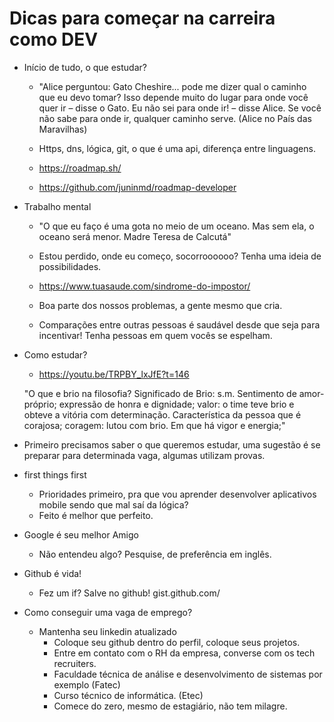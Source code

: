 # Dicas para começar na carreira como DEV

- Início de tudo, o que estudar?

  - "Alice perguntou: Gato Cheshire... pode me dizer qual o caminho que eu devo tomar?
  Isso depende muito do lugar para onde você quer ir – disse o Gato.
  Eu não sei para onde ir! – disse Alice.
  Se você não sabe para onde ir, qualquer caminho serve.
  (Alice no País das Maravilhas)

  - Https, dns, lógica, git, o que é uma api, diferença entre linguagens.

  - <https://roadmap.sh/>

  - <https://github.com/juninmd/roadmap-developer>

- Trabalho mental
  - "O que eu faço é uma gota no meio de um oceano. Mas sem ela, o oceano será menor. Madre Teresa de Calcutá"
  - Estou perdido, onde eu começo, socorroooooo? Tenha uma ideia de possibilidades.

  - <https://www.tuasaude.com/sindrome-do-impostor/>

  - Boa parte dos nossos problemas, a gente mesmo que cria.

  - Comparações entre outras pessoas é saudável desde que seja para incentivar! Tenha pessoas em quem vocês se espelham.

- Como estudar?
  - <https://youtu.be/TRPBY_lxJfE?t=146>

  "O que e brio na filosofia?
  Significado de Brio: s.m. Sentimento de amor-próprio; expressão de honra e dignidade;
  valor: o time teve brio e obteve a vitória com determinação.
  Característica da pessoa que é corajosa; coragem: lutou com brio. Em que há vigor e energia;"

- Primeiro precisamos saber o que queremos estudar, uma sugestão é se preparar para determinada vaga, algumas utilizam provas.

- first things first
  - Prioridades primeiro, pra que vou aprender desenvolver aplicativos mobile sendo que mal saí da lógica?
  - Feito é melhor que perfeito.

- Google é seu melhor Amigo
  - Não entendeu algo? Pesquise, de preferência em inglês.

- Github é vida!
  - Fez um if? Salve no github! gist.github.com/

- Como conseguir uma vaga de emprego?
  - Mantenha seu linkedin atualizado
    - Coloque seu github dentro do perfil, coloque seus projetos.
    - Entre em contato com o RH da empresa, converse com os tech recruiters.
    - Faculdade técnica de análise e desenvolvimento de sistemas por exemplo (Fatec)
    - Curso técnico de informática. (Etec)
    - Comece do zero, mesmo de estagiário, não tem milagre.
